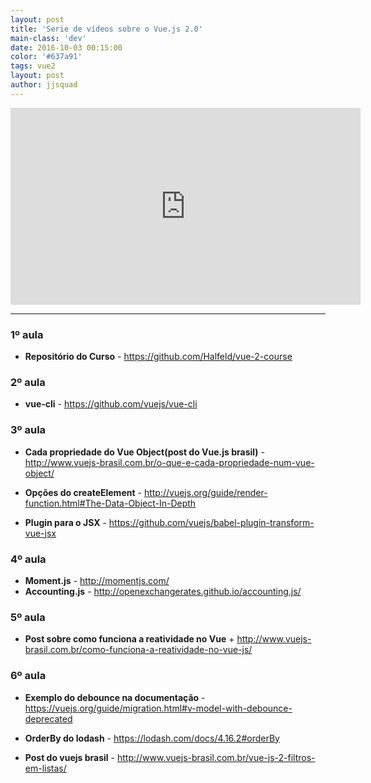 ```yaml
---
layout: post
title: 'Serie de vídeos sobre o Vue.js 2.0'
main-class: 'dev'
date: 2016-10-03 00:15:00 
color: '#637a91'
tags: vue2
layout: post
author: jjsquad
---
```


<iframe width="560" height="315" src="https://www.youtube.com/embed/zp8JIDNiAS4?list=PLFtCenSt_W2Fxgh1fjjwXK20qg2MdC2wp" frameborder="0" allowfullscreen></iframe>

---

### 1º aula

+ **Repositório do Curso** - https://github.com/Halfeld/vue-2-course

### 2º aula

+ **vue-cli** - https://github.com/vuejs/vue-cli

### 3º aula

+ **Cada propriedade do Vue Object(post do Vue.js brasil)** - http://www.vuejs-brasil.com.br/o-que-e-cada-propriedade-num-vue-object/

+ **Opções do createElement** - http://vuejs.org/guide/render-function.html#The-Data-Object-In-Depth

+ **Plugin para o JSX** - https://github.com/vuejs/babel-plugin-transform-vue-jsx

### 4º aula

+ **Moment.js** -  http://momentjs.com/
+ **Accounting.js** - http://openexchangerates.github.io/accounting.js/

### 5º aula

+ **Post sobre como funciona a reatividade no Vue** + http://www.vuejs-brasil.com.br/como-funciona-a-reatividade-no-vue-js/

### 6º aula

+ **Exemplo do debounce na documentação** - https://vuejs.org/guide/migration.html#v-model-with-debounce-deprecated

+ **OrderBy do lodash** - https://lodash.com/docs/4.16.2#orderBy

+ **Post do vuejs brasil** - http://www.vuejs-brasil.com.br/vue-js-2-filtros-em-listas/
